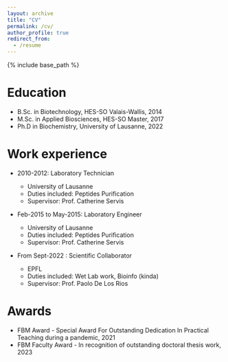 ```yaml
---
layout: archive
title: "CV"
permalink: /cv/
author_profile: true
redirect_from:
  - /resume
---
```


{% include base_path %}

Education
======
* B.Sc. in Biotechnology, HES-SO Valais-Wallis, 2014
* M.Sc. in Applied Biosciences, HES-SO Master, 2017
* Ph.D in Biochemistry, University of Lausanne, 2022

Work experience
======
* 2010-2012: Laboratory Technician
  * University of Lausanne
  * Duties included: Peptides Purification
  * Supervisor: Prof. Catherine Servis

* Feb-2015 to May-2015: Laboratory Engineer
  * University of Lausanne
  * Duties included: Peptides Purification
  * Supervisor: Prof. Catherine Servis

* From Sept-2022 : Scientific Collaborator
  * EPFL
  * Duties included: Wet Lab work, Bioinfo (kinda)
  * Supervisor: Prof. Paolo De Los Rios
 
Awards
======
* FBM Award - Special Award For Outstanding Dedication In Practical Teaching during a pandemic, 2021
* FBM Faculty Award - In recognition of outstanding doctoral thesis work, 2023

<!---
Skills
======
* Skill 1
* Skill 2
  * Sub-skill 2.1
  * Sub-skill 2.2
  * Sub-skill 2.3
* Skill 3
-->

<!---
Publications
======

Besançon, L., Samuel, A., Sana, T., **Rebeaud**, M. E., Guihur, A., Robinson-Rechavi, M., . . . Nosek, B. A. (2021). Open Letter: Scientists stand up to protect academic whistleblowers and post-publication peer review.
 
Fauvet, B., **Rebeaud**, M. E., Tiwari, S., De Los Rios, P., & Goloubinoff, P. (2021). Repair or Degrade: the Thermodynamic Dilemma of Cellular Protein Quality-Control. Frontiers in Molecular Biosciences, 8. 

Fiolet, T., Guihur, A., **Rebeaud**, M. E., Mulot, M., Peiffer-Smadja, N., & Mahamat-Saleh, Y. (2021). Effect of hydroxychloroquine with or without azithromycin on the mortality of coronavirus disease 2019 (COVID-19) patients: a systematic review and meta-analysis. Clinical Microbiology and Infection, 27(1), 19-27. 

Guihur, A., **Rebeaud**, M. E., Bourgine, B., & Goloubinoff, P. (2022). How do humans and plants feel the heat? Trends Plant Sci. doi:10.1016/j.tplants.2022.03.006

Guihur, A., **Rebeaud**, M. E., & Goloubinoff, P. (2022). How do plants feel the heat and survive? Trends Biochem Sci. doi:10.1016/j.tibs.2022.05.004

Guihur, A., **Rebeaud**, M. E., Fauvet, B., Tiwari, S., Weiss, Y. G., & Goloubinoff, P. (2020). Moderate fever cycles as a potential mechanism to protect the respiratory system in COVID-19 patients. Frontiers in Medicine, 7, 583. 

Kumar, V., Peter, J. J., Sagar, A., Ray, A., Jha, M. P., **Rebeaud**, M. E., . . . Mapa, K. (2020). Interdomain communication suppressing high intrinsic ATPase activity of Sse1 is essential for its co-disaggregase activity with Ssa1. FEBS J, 287(4), 671-694. doi:10.1111/febs.15045

Mahamat-Saleh, Y., Fiolet, T., **Rebeaud**, M. E., Mulot, M., Guihur, A., El Fatouhi, D., . . . Severi, G. (2021). Diabetes, hypertension, body mass index, smoking and COVID-19-related mortality: a systematic review and meta-analysis of observational studies. BMJ Open, 11(10), e052777. 

Peiffer-Smadja, N., **Rebeaud**, M. E., Guihur, A., Mahamat-Saleh, Y., & Fiolet, T. (2021). Hydroxychloroquine and COVID-19: a tale of populism and obscurantism. The Lancet Infectious Diseases, 21(5), e121. 

**Rebeaud**, M. E. (Oodendijk, W.), Rochoy, M., Ruggeri, V., Cova, F., Lembrouille, D., Trottinetta, S., . . . Javanica, M. (2020). SARS-CoV-2 was Unexpectedly Deadlier than Push-scooters: Could Hydroxychloroquine be the Unique Solution? Asian Journal of Medicine and Health, 18, 14-21. 

**Rebeaud**, M. E., Cova, F., Ruggeri, V., & Rochoy, M. (2021). Raising public awareness about the misuse of predatory journals: one year after the" hydroxychloroquine and push-scooters accidents" hoax. Therapie, S0040-5957 (0021) 00214-00216. 

**Rebeaud**, M. E., Mallik, S., Goloubinoff, P., & Tawfik, D. S. (2021). On the evolution of chaperones and cochaperones and the expansion of proteomes across the Tree of Life. Proceedings of the National Academy of Sciences, 118(21). 

**Rebeaud**, M. E., & Zores, F. (2020). SARS-CoV-2 and the Use of Chloroquine as an Antiviral Treatment. Frontiers in Medicine, 7, 184. 

Zores, F., & **Rebeaud**, M. E. (2020). COVID and the renin-angiotensin system: are hypertension or its treatments deleterious? Frontiers in cardiovascular medicine, 7, 71.
-->
<!--- 
Talks - Conferences
======
  <ul>{% for post in site.talks %}
    {% include archive-single-talk-cv.html %}
  {% endfor %}</ul>
  
Teaching
======
  <ul>{% for post in site.teaching %}
    {% include archive-single-cv.html %}
  {% endfor %}</ul>
  

Service and leadership
======
-->
